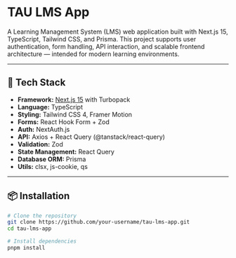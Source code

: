 # TAU LMS App

A Learning Management System (LMS) web application built with Next.js 15, TypeScript, Tailwind CSS, and Prisma. This project supports user authentication, form handling, API interaction, and scalable frontend architecture — intended for modern learning environments.

---

## 🚀 Tech Stack

- **Framework:** [Next.js 15](https://nextjs.org/) with Turbopack
- **Language:** TypeScript
- **Styling:** Tailwind CSS 4, Framer Motion
- **Forms:** React Hook Form + Zod
- **Auth:** NextAuth.js
- **API:** Axios + React Query (@tanstack/react-query)
- **Validation:** Zod
- **State Management:** React Query
- **Database ORM:** Prisma
- **Utils:** clsx, js-cookie, qs

---

## 📦 Installation

```bash
# Clone the repository
git clone https://github.com/your-username/tau-lms-app.git
cd tau-lms-app

# Install dependencies
pnpm install
```
